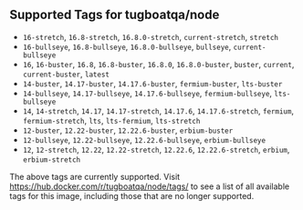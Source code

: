 ## Supported Tags for tugboatqa/node

* `16-stretch`, `16.8-stretch`, `16.8.0-stretch`, `current-stretch`, `stretch`
* `16-bullseye`, `16.8-bullseye`, `16.8.0-bullseye`, `bullseye`, `current-bullseye`
* `16`, `16-buster`, `16.8`, `16.8-buster`, `16.8.0`, `16.8.0-buster`, `buster`, `current`, `current-buster`, `latest`
* `14-buster`, `14.17-buster`, `14.17.6-buster`, `fermium-buster`, `lts-buster`
* `14-bullseye`, `14.17-bullseye`, `14.17.6-bullseye`, `fermium-bullseye`, `lts-bullseye`
* `14`, `14-stretch`, `14.17`, `14.17-stretch`, `14.17.6`, `14.17.6-stretch`, `fermium`, `fermium-stretch`, `lts`, `lts-fermium`, `lts-stretch`
* `12-buster`, `12.22-buster`, `12.22.6-buster`, `erbium-buster`
* `12-bullseye`, `12.22-bullseye`, `12.22.6-bullseye`, `erbium-bullseye`
* `12`, `12-stretch`, `12.22`, `12.22-stretch`, `12.22.6`, `12.22.6-stretch`, `erbium`, `erbium-stretch`

The above tags are currently supported. Visit https://hub.docker.com/r/tugboatqa/node/tags/ to see a list of all available tags for this image, including those that are no longer supported.
